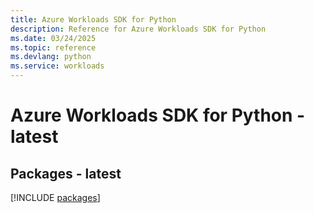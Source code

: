 ```yaml
---
title: Azure Workloads SDK for Python
description: Reference for Azure Workloads SDK for Python
ms.date: 03/24/2025
ms.topic: reference
ms.devlang: python
ms.service: workloads
---
```

# Azure Workloads SDK for Python - latest
## Packages - latest
[!INCLUDE [packages](workloads-index.md)]